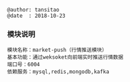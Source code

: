 ```
@author: tansitao
@date  : 2018-10-23
```

### 模块说明 ###
```
模块名称：market-push（行情推送模块）
基本功能：通过weksoket向前端实时推送行情数据
端口号：6004
依赖服务：mysql,redis,mongodb,kafka

```
